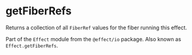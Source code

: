 # getFiberRefs

Returns a collection of all `FiberRef` values for the fiber running this
effect.

Part of the `Effect` module from the `@effect/io` package. Also known as `Effect.getFiberRefs`.
